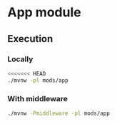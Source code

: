 # App module

## Execution

### Locally

```bash
<<<<<<< HEAD
./mvnw -pl mods/app
```

### With middleware

```bash
./mvnw -Pmiddleware -pl mods/app
```

